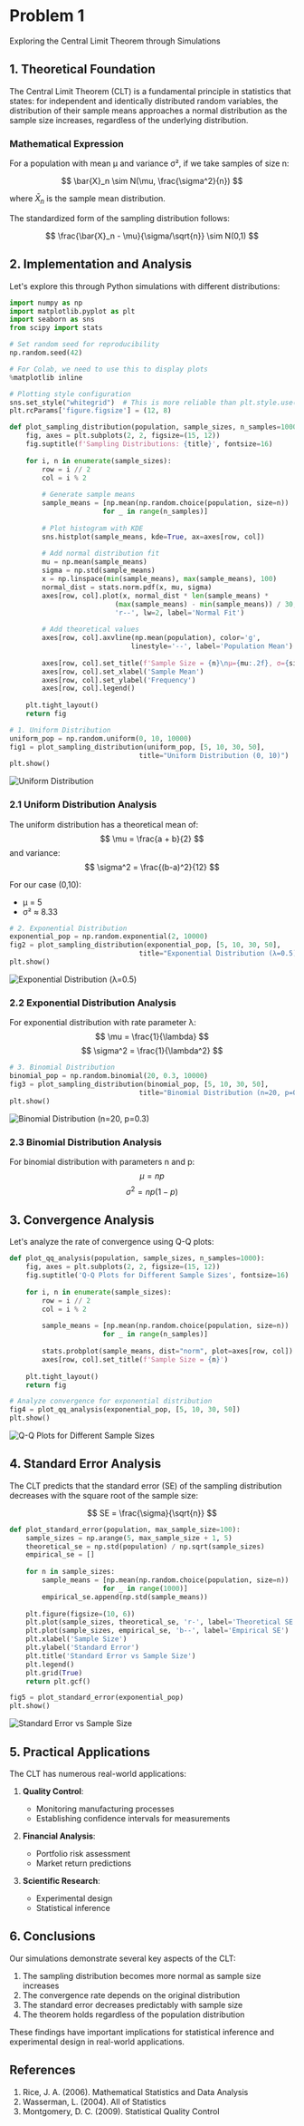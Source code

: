 # Problem 1

Exploring the Central Limit Theorem through Simulations

## 1. Theoretical Foundation

The Central Limit Theorem (CLT) is a fundamental principle in statistics that states: for independent and identically distributed random variables, the distribution of their sample means approaches a normal distribution as the sample size increases, regardless of the underlying distribution.

### Mathematical Expression

For a population with mean μ and variance σ², if we take samples of size n:

$$ \bar{X}_n \sim N(\mu, \frac{\sigma^2}{n}) $$

where $\bar{X}_n$ is the sample mean distribution.

The standardized form of the sampling distribution follows:

$$ \frac{\bar{X}_n - \mu}{\sigma/\sqrt{n}} \sim N(0,1) $$

## 2. Implementation and Analysis

Let's explore this through Python simulations with different distributions:

```python
import numpy as np
import matplotlib.pyplot as plt
import seaborn as sns
from scipy import stats

# Set random seed for reproducibility
np.random.seed(42)

# For Colab, we need to use this to display plots
%matplotlib inline

# Plotting style configuration
sns.set_style("whitegrid")  # This is more reliable than plt.style.use('seaborn')
plt.rcParams['figure.figsize'] = (12, 8)

def plot_sampling_distribution(population, sample_sizes, n_samples=1000, title=""):
    fig, axes = plt.subplots(2, 2, figsize=(15, 12))
    fig.suptitle(f'Sampling Distributions: {title}', fontsize=16)
    
    for i, n in enumerate(sample_sizes):
        row = i // 2
        col = i % 2
        
        # Generate sample means
        sample_means = [np.mean(np.random.choice(population, size=n)) 
                       for _ in range(n_samples)]
        
        # Plot histogram with KDE
        sns.histplot(sample_means, kde=True, ax=axes[row, col])
        
        # Add normal distribution fit
        mu = np.mean(sample_means)
        sigma = np.std(sample_means)
        x = np.linspace(min(sample_means), max(sample_means), 100)
        normal_dist = stats.norm.pdf(x, mu, sigma)
        axes[row, col].plot(x, normal_dist * len(sample_means) * 
                          (max(sample_means) - min(sample_means)) / 30,
                          'r--', lw=2, label='Normal Fit')
        
        # Add theoretical values
        axes[row, col].axvline(np.mean(population), color='g', 
                              linestyle='--', label='Population Mean')
        
        axes[row, col].set_title(f'Sample Size = {n}\nμ={mu:.2f}, σ={sigma:.2f}')
        axes[row, col].set_xlabel('Sample Mean')
        axes[row, col].set_ylabel('Frequency')
        axes[row, col].legend()
    
    plt.tight_layout()
    return fig

# 1. Uniform Distribution
uniform_pop = np.random.uniform(0, 10, 10000)
fig1 = plot_sampling_distribution(uniform_pop, [5, 10, 30, 50], 
                                title="Uniform Distribution (0, 10)")
plt.show()
```

![Uniform Distribution](assets/prob1_a1.png)

### 2.1 Uniform Distribution Analysis

The uniform distribution has a theoretical mean of:
$$ \mu = \frac{a + b}{2} $$
and variance:
$$ \sigma^2 = \frac{(b-a)^2}{12} $$

For our case (0,10):
- μ = 5
- σ² ≈ 8.33

```python
# 2. Exponential Distribution
exponential_pop = np.random.exponential(2, 10000)
fig2 = plot_sampling_distribution(exponential_pop, [5, 10, 30, 50], 
                                title="Exponential Distribution (λ=0.5)")
plt.show()
```

![Exponential Distribution (λ=0.5)](assets/prob1_a2.png)

### 2.2 Exponential Distribution Analysis

For exponential distribution with rate parameter λ:
$$ \mu = \frac{1}{\lambda} $$
$$ \sigma^2 = \frac{1}{\lambda^2} $$

```python
# 3. Binomial Distribution
binomial_pop = np.random.binomial(20, 0.3, 10000)
fig3 = plot_sampling_distribution(binomial_pop, [5, 10, 30, 50], 
                                title="Binomial Distribution (n=20, p=0.3)")
plt.show()
```

![Binomial Distribution (n=20, p=0.3)](assets/prob1_a3.png)

### 2.3 Binomial Distribution Analysis

For binomial distribution with parameters n and p:
$$ \mu = np $$
$$ \sigma^2 = np(1-p) $$

## 3. Convergence Analysis

Let's analyze the rate of convergence using Q-Q plots:

```python
def plot_qq_analysis(population, sample_sizes, n_samples=1000):
    fig, axes = plt.subplots(2, 2, figsize=(15, 12))
    fig.suptitle('Q-Q Plots for Different Sample Sizes', fontsize=16)
    
    for i, n in enumerate(sample_sizes):
        row = i // 2
        col = i % 2
        
        sample_means = [np.mean(np.random.choice(population, size=n)) 
                       for _ in range(n_samples)]
        
        stats.probplot(sample_means, dist="norm", plot=axes[row, col])
        axes[row, col].set_title(f'Sample Size = {n}')
    
    plt.tight_layout()
    return fig

# Analyze convergence for exponential distribution
fig4 = plot_qq_analysis(exponential_pop, [5, 10, 30, 50])
plt.show()
```

![Q-Q Plots for Different Sample Sizes](assets/prob1_a4.png)

## 4. Standard Error Analysis

The CLT predicts that the standard error (SE) of the sampling distribution decreases with the square root of the sample size:

$$ SE = \frac{\sigma}{\sqrt{n}} $$

```python
def plot_standard_error(population, max_sample_size=100):
    sample_sizes = np.arange(5, max_sample_size + 1, 5)
    theoretical_se = np.std(population) / np.sqrt(sample_sizes)
    empirical_se = []
    
    for n in sample_sizes:
        sample_means = [np.mean(np.random.choice(population, size=n)) 
                       for _ in range(1000)]
        empirical_se.append(np.std(sample_means))
    
    plt.figure(figsize=(10, 6))
    plt.plot(sample_sizes, theoretical_se, 'r-', label='Theoretical SE')
    plt.plot(sample_sizes, empirical_se, 'b--', label='Empirical SE')
    plt.xlabel('Sample Size')
    plt.ylabel('Standard Error')
    plt.title('Standard Error vs Sample Size')
    plt.legend()
    plt.grid(True)
    return plt.gcf()

fig5 = plot_standard_error(exponential_pop)
plt.show()
```

![Standard Error vs Sample Size](assets/prob1_a5.png)

## 5. Practical Applications

The CLT has numerous real-world applications:

1. **Quality Control**:
   - Monitoring manufacturing processes
   - Establishing confidence intervals for measurements

2. **Financial Analysis**:
   - Portfolio risk assessment
   - Market return predictions

3. **Scientific Research**:
   - Experimental design
   - Statistical inference

## 6. Conclusions

Our simulations demonstrate several key aspects of the CLT:

1. The sampling distribution becomes more normal as sample size increases
2. The convergence rate depends on the original distribution
3. The standard error decreases predictably with sample size
4. The theorem holds regardless of the population distribution

These findings have important implications for statistical inference and experimental design in real-world applications.

## References

1. Rice, J. A. (2006). Mathematical Statistics and Data Analysis
2. Wasserman, L. (2004). All of Statistics
3. Montgomery, D. C. (2009). Statistical Quality Control

